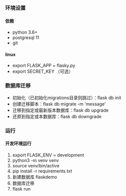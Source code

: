 
### 环境设置

#### 依赖
* python 3.6+
* postgresql 11
* git

#### linux
* export FLASK_APP = flasky.py
* export SECRET_KEY （可选）

### 数据库迁移
* 初始化（已初始化migrations目录则跳过）：flask db init
* 创建迁移脚本：flask db migrate -m 'message'
* 迁移到指定或最新版本数据库：flask db upgrade <revision>
* 还原到指定或本数据库：flask db downgrade <revision>

### 运行

#### 开发环境运行
1. export FLASK_ENV = development
2. python3 -m venv venv
3. source venv/bin/active 
4. pip install -r requirements.txt
5. 新建数据库 flaskdemo
6. 数据库迁移
7. flask run

